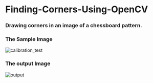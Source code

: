 # Finding-Corners-Using-OpenCV

### Drawing corners in an image of a chessboard pattern.

### The Sample Image

![calibration_test](https://user-images.githubusercontent.com/34116562/48989507-95573c00-f150-11e8-80f3-4aa46795045f.png)

### The output Image

![output](https://user-images.githubusercontent.com/34116562/48989510-9720ff80-f150-11e8-88cd-12d617f2e88a.png)


